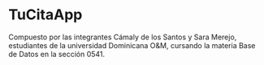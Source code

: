 # TuCitaApp
Compuesto por las integrantes Cámaly de los Santos y Sara Merejo, estudiantes de la universidad Dominicana O&M, cursando la materia Base de Datos en la sección 0541.
